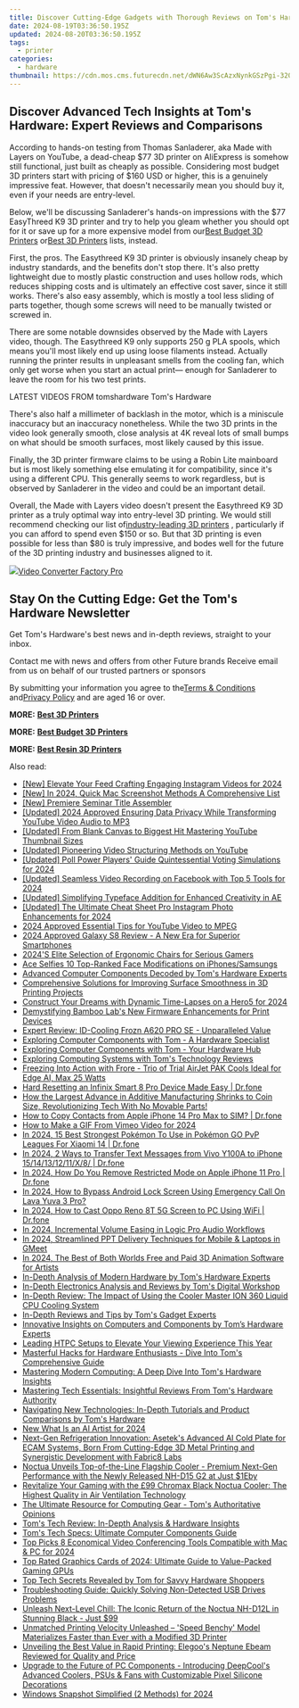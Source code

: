 ```yaml
---
title: Discover Cutting-Edge Gadgets with Thorough Reviews on Tom's Hardware
date: 2024-08-19T03:36:50.195Z
updated: 2024-08-20T03:36:50.195Z
tags:
  - printer
categories:
  - hardware
thumbnail: https://cdn.mos.cms.futurecdn.net/dWN6Aw3ScAzxNynkGSzPgi-320-80.png
---
```


## Discover Advanced Tech Insights at Tom's Hardware: Expert Reviews and Comparisons

According to hands-on testing from Thomas Sanladerer, aka Made with Layers on YouTube, a dead-cheap $77 3D printer on AliExpress is somehow still functional, just built as cheaply as possible. Considering most budget 3D printers start with pricing of $160 USD or higher, this is a genuinely impressive feat. However, that doesn't necessarily mean you should buy it, even if your needs are entry-level.

 Below, we'll be discussing Sanladerer's hands-on impressions with the $77 EasyThreed K9 3D printer and try to help you gleam whether you should opt for it or save up for a more expensive model from our[Best Budget 3D Printers](https://www.tomshardware.com/best-picks/best-budget-3d-printers) or[Best 3D Printers](https://www.tomshardware.com/best-picks/best-3d-printers) lists, instead.

 First, the pros. The Easythreed K9 3D printer is obviously insanely cheap by industry standards, and the benefits don't stop there. It's also pretty lightweight due to mostly plastic construction and uses hollow rods, which reduces shipping costs and is ultimately an effective cost saver, since it still works. There's also easy assembly, which is mostly a tool less sliding of parts together, though some screws will need to be manually twisted or screwed in.

 There are some notable downsides observed by the Made with Layers video, though. The Easythreed K9 only supports 250 g PLA spools, which means you'll most likely end up using loose filaments instead. Actually running the printer results in unpleasant smells from the cooling fan, which only get worse when you start an actual print— enough for Sanladerer to leave the room for his two test prints.

 LATEST VIDEOS FROM tomshardware Tom's Hardware

 There's also half a millimeter of backlash in the motor, which is a miniscule inaccuracy but an inaccuracy nonetheless. While the two 3D prints in the video look generally smooth, close analysis at 4K reveal lots of small bumps on what should be smooth surfaces, most likely caused by this issue.

 Finally, the 3D printer firmware claims to be using a Robin Lite mainboard but is most likely something else emulating it for compatibility, since it's using a different CPU. This generally seems to work regardless, but is observed by Sanladerer in the video and could be an important detail.

 Overall, the Made with Layers video doesn't present the Easythreed K9 3D printer as a truly optimal way into entry-level 3D printing. We would still recommend checking our list of[industry-leading 3D printers](https://www.tomshardware.com/best-picks/best-3d-printers) , particularly if you can afford to spend even $150 or so. But that 3D printing is even possible for less than $80 is truly impressive, and bodes well for the future of the 3D printing industry and businesses aligned to it.

<!-- affiliate ads begin -->
<a href="https://secure.2checkout.com/order/checkout.php?PRODS=4537547&QTY=1&AFFILIATE=108875&CART=1"><img src="https://secure.avangate.com/images/merchant/4b0a0290ad7df100b77e86839989a75e/products/vcfpro.png" border="0">Video Converter Factory Pro</a>
<!-- affiliate ads end -->
## Stay On the Cutting Edge: Get the Tom's Hardware Newsletter

 Get Tom's Hardware's best news and in-depth reviews, straight to your inbox.

 Contact me with news and offers from other Future brands  Receive email from us on behalf of our trusted partners or sponsors

 By submitting your information you agree to the[Terms & Conditions](https://futureplc.com/terms-conditions/) and[Privacy Policy](https://futureplc.com/privacy-policy/) and are aged 16 or over.

**MORE:** [**Best 3D Printers**](https://www.tomshardware.com/best-picks/best-3d-printers)

**MORE:** [**Best Budget 3D Printers**](https://www.tomshardware.com/best-picks/best-budget-3d-printers)

**MORE:** [**Best Resin 3D Printers**](https://www.tomshardware.com/best-picks/best-resin-3d-printers)


<ins class="adsbygoogle"
     style="display:block"
     data-ad-format="autorelaxed"
     data-ad-client="ca-pub-7571918770474297"
     data-ad-slot="1223367746"></ins>



<ins class="adsbygoogle"
     style="display:block"
     data-ad-client="ca-pub-7571918770474297"
     data-ad-slot="8358498916"
     data-ad-format="auto"
     data-full-width-responsive="true"></ins>

<span class="atpl-alsoreadstyle">Also read:</span>
<div><ul>
<li><a href="https://instagram-video-recordings.techidaily.com/new-elevate-your-feed-crafting-engaging-instagram-videos-for-2024/"><u>[New] Elevate Your Feed  Crafting Engaging Instagram Videos for 2024</u></a></li>
<li><a href="https://remote-screen-capture.techidaily.com/new-in-2024-quick-mac-screenshot-methods-a-comprehensive-list/"><u>[New] In 2024, Quick Mac Screenshot Methods  A Comprehensive List</u></a></li>
<li><a href="https://extra-approaches.techidaily.com/new-premiere-seminar-title-assembler/"><u>[New] Premiere Seminar Title Assembler</u></a></li>
<li><a href="https://facebook-video-share.techidaily.com/updated-2024-approved-ensuring-data-privacy-while-transforming-youtube-video-audio-to-mp3/"><u>[Updated] 2024 Approved  Ensuring Data Privacy While Transforming YouTube Video Audio to MP3</u></a></li>
<li><a href="https://facebook-video-share.techidaily.com/updated-from-blank-canvas-to-biggest-hit-mastering-youtube-thumbnail-sizes/"><u>[Updated] From Blank Canvas to Biggest Hit  Mastering YouTube Thumbnail Sizes</u></a></li>
<li><a href="https://facebook-video-share.techidaily.com/updated-pioneering-video-structuring-methods-on-youtube/"><u>[Updated] Pioneering Video Structuring Methods on YouTube</u></a></li>
<li><a href="https://screen-sharing-recording.techidaily.com/updated-poll-power-players-guide-quintessential-voting-simulations-for-2024/"><u>[Updated] Poll Power Players' Guide  Quintessential Voting Simulations for 2024</u></a></li>
<li><a href="https://facebook-video-recording.techidaily.com/updated-seamless-video-recording-on-facebook-with-top-5-tools-for-2024/"><u>[Updated] Seamless Video Recording on Facebook with Top 5 Tools for 2024</u></a></li>
<li><a href="https://vp-tips.techidaily.com/updated-simplifying-typeface-addition-for-enhanced-creativity-in-ae/"><u>[Updated] Simplifying Typeface Addition for Enhanced Creativity in AE</u></a></li>
<li><a href="https://instagram-video-files.techidaily.com/updated-the-ultimate-cheat-sheet-pro-instagram-photo-enhancements-for-2024/"><u>[Updated] The Ultimate Cheat Sheet  Pro Instagram Photo Enhancements for 2024</u></a></li>
<li><a href="https://fox-access.techidaily.com/2024-approved-essential-tips-for-youtube-video-to-mpeg/"><u>2024 Approved  Essential Tips for YouTube Video to MPEG</u></a></li>
<li><a href="https://some-techniques.techidaily.com/2024-approved-galaxy-s8-review-a-new-era-for-superior-smartphones/"><u>2024 Approved  Galaxy S8 Review - A New Era for Superior Smartphones</u></a></li>
<li><a href="https://hardware-tips.techidaily.com/2024s-elite-selection-of-ergonomic-chairs-for-serious-gamers/"><u>2024'S Elite Selection of Ergonomic Chairs for Serious Gamers</u></a></li>
<li><a href="https://extra-hints.techidaily.com/ace-selfies-10-top-ranked-face-modifications-on-iphonessamsungs/"><u>Ace Selfies  10 Top-Ranked Face Modifications on iPhones/Samsungs</u></a></li>
<li><a href="https://hardware-tips.techidaily.com/advanced-computer-components-decoded-by-toms-hardware-experts/"><u>Advanced Computer Components Decoded by Tom's Hardware Experts</u></a></li>
<li><a href="https://hardware-tips.techidaily.com/comprehensive-solutions-for-improving-surface-smoothness-in-3d-printing-projects/"><u>Comprehensive Solutions for Improving Surface Smoothness in 3D Printing Projects</u></a></li>
<li><a href="https://extra-resources.techidaily.com/construct-your-dreams-with-dynamic-time-lapses-on-a-hero5-for-2024/"><u>Construct Your Dreams with Dynamic Time-Lapses on a Hero5 for 2024</u></a></li>
<li><a href="https://hardware-tips.techidaily.com/demystifying-bamboo-labs-new-firmware-enhancements-for-print-devices/"><u>Demystifying Bamboo Lab's New Firmware Enhancements for Print Devices</u></a></li>
<li><a href="https://hardware-tips.techidaily.com/expert-review-id-cooling-frozn-a620-pro-se-unparalleled-value/"><u>Expert Review: ID-Cooling Frozn A620 PRO SE - Unparalleled Value</u></a></li>
<li><a href="https://hardware-tips.techidaily.com/exploring-computer-components-with-tom-a-hardware-specialist/"><u>Exploring Computer Components with Tom - A Hardware Specialist</u></a></li>
<li><a href="https://hardware-tips.techidaily.com/exploring-computer-components-with-tom-your-hardware-hub/"><u>Exploring Computer Components with Tom - Your Hardware Hub</u></a></li>
<li><a href="https://hardware-tips.techidaily.com/exploring-computing-systems-with-toms-technology-reviews/"><u>Exploring Computing Systems with Tom's Technology Reviews</u></a></li>
<li><a href="https://hardware-tips.techidaily.com/freezing-into-action-with-frore-trio-of-trial-airjet-pak-cools-ideal-for-edge-ai-max-25-watts/"><u>Freezing Into Action with Frore - Trio of Trial AirJet PAK Cools Ideal for Edge AI, Max 25 Watts</u></a></li>
<li><a href="https://techidaily.com/hard-resetting-an-infinix-smart-8-pro-device-made-easy-drfone-by-drfone-reset-android-reset-android/"><u>Hard Resetting an Infinix Smart 8 Pro Device Made Easy | Dr.fone</u></a></li>
<li><a href="https://hardware-tips.techidaily.com/1723125187744-how-the-largest-advance-in-additive-manufacturing-shrinks-to-coin-size-revolutionizing-tech-with-no-movable-parts/"><u>How the Largest Advance in Additive Manufacturing Shrinks to Coin Size, Revolutionizing Tech With No Movable Parts!</u></a></li>
<li><a href="https://iphone-transfer.techidaily.com/how-to-copy-contacts-from-apple-iphone-14-pro-max-to-sim-drfone-by-drfone-transfer-from-ios/"><u>How to Copy Contacts from Apple iPhone 14 Pro Max to SIM? | Dr.fone</u></a></li>
<li><a href="https://vimeo-videos.techidaily.com/how-to-make-a-gif-from-vimeo-video-for-2024/"><u>How to Make a GIF From Vimeo Video for 2024</u></a></li>
<li><a href="https://android-pokemon-go.techidaily.com/in-2024-15-best-strongest-pokemon-to-use-in-pokemon-go-pvp-leagues-for-xiaomi-14-drfone-by-drfone-virtual-android/"><u>In 2024, 15 Best Strongest Pokémon To Use in Pokémon GO PvP Leagues For Xiaomi 14 | Dr.fone</u></a></li>
<li><a href="https://android-transfer.techidaily.com/in-2024-2-ways-to-transfer-text-messages-from-vivo-y100a-to-iphone-1514131211x8-drfone-by-drfone-transfer-from-android-transfer-from-android/"><u>In 2024, 2 Ways to Transfer Text Messages from Vivo Y100A to iPhone 15/14/13/12/11/X/8/ | Dr.fone</u></a></li>
<li><a href="https://iphone-unlock.techidaily.com/in-2024-how-do-you-remove-restricted-mode-on-apple-iphone-11-pro-drfone-by-drfone-ios/"><u>In 2024, How Do You Remove Restricted Mode on Apple iPhone 11 Pro | Dr.fone</u></a></li>
<li><a href="https://android-unlock.techidaily.com/in-2024-how-to-bypass-android-lock-screen-using-emergency-call-on-lava-yuva-3-pro-by-drfone-android/"><u>In 2024, How to Bypass Android Lock Screen Using Emergency Call On Lava Yuva 3 Pro?</u></a></li>
<li><a href="https://screen-mirror.techidaily.com/in-2024-how-to-cast-oppo-reno-8t-5g-screen-to-pc-using-wifi-drfone-by-drfone-android/"><u>In 2024, How to Cast Oppo Reno 8T 5G Screen to PC Using WiFi | Dr.fone</u></a></li>
<li><a href="https://some-techniques.techidaily.com/in-2024-incremental-volume-easing-in-logic-pro-audio-workflows/"><u>In 2024, Incremental Volume Easing in Logic Pro Audio Workflows</u></a></li>
<li><a href="https://remote-screen-capture.techidaily.com/in-2024-streamlined-ppt-delivery-techniques-for-mobile-and-laptops-in-gmeet/"><u>In 2024, Streamlined PPT Delivery Techniques for Mobile & Laptops in GMeet</u></a></li>
<li><a href="https://smart-video-creator.techidaily.com/in-2024-the-best-of-both-worlds-free-and-paid-3d-animation-software-for-artists/"><u>In 2024, The Best of Both Worlds Free and Paid 3D Animation Software for Artists</u></a></li>
<li><a href="https://hardware-tips.techidaily.com/in-depth-analysis-of-modern-hardware-by-toms-hardware-experts/"><u>In-Depth Analysis of Modern Hardware by Tom's Hardware Experts</u></a></li>
<li><a href="https://hardware-tips.techidaily.com/in-depth-electronics-analysis-and-reviews-by-toms-digital-workshop/"><u>In-Depth Electronics Analysis and Reviews by Tom's Digital Workshop</u></a></li>
<li><a href="https://hardware-tips.techidaily.com/in-depth-review-the-impact-of-using-the-cooler-master-ion-360-liquid-cpu-cooling-system/"><u>In-Depth Review: The Impact of Using the Cooler Master ION 360 Liquid CPU Cooling System</u></a></li>
<li><a href="https://hardware-tips.techidaily.com/in-depth-reviews-and-tips-by-toms-gadget-experts/"><u>In-Depth Reviews and Tips by Tom's Gadget Experts</u></a></li>
<li><a href="https://hardware-tips.techidaily.com/innovative-insights-on-computers-and-components-by-toms-hardware-experts/"><u>Innovative Insights on Computers and Components by Tom’s Hardware Experts</u></a></li>
<li><a href="https://buynow-marvelous.techidaily.com/leading-htpc-setups-to-elevate-your-viewing-experience-this-year/"><u>Leading HTPC Setups to Elevate Your Viewing Experience This Year</u></a></li>
<li><a href="https://hardware-tips.techidaily.com/masterful-hacks-for-hardware-enthusiasts-dive-into-toms-comprehensive-guide/"><u>Masterful Hacks for Hardware Enthusiasts - Dive Into Tom's Comprehensive Guide</u></a></li>
<li><a href="https://hardware-tips.techidaily.com/mastering-modern-computing-a-deep-dive-into-toms-hardware-insights/"><u>Mastering Modern Computing: A Deep Dive Into Tom's Hardware Insights</u></a></li>
<li><a href="https://hardware-tips.techidaily.com/mastering-tech-essentials-insightful-reviews-from-toms-hardware-authority/"><u>Mastering Tech Essentials: Insightful Reviews From Tom's Hardware Authority</u></a></li>
<li><a href="https://hardware-tips.techidaily.com/navigating-new-technologies-in-depth-tutorials-and-product-comparisons-by-toms-hardware/"><u>Navigating New Technologies: In-Depth Tutorials and Product Comparisons by Tom's Hardware</u></a></li>
<li><a href="https://ai-topics.techidaily.com/new-what-is-an-ai-artist-for-2024/"><u>New What Is an AI Artist for 2024</u></a></li>
<li><a href="https://hardware-tips.techidaily.com/next-gen-refrigeration-innovation-aseteks-advanced-ai-cold-plate-for-ecam-systems-born-from-cutting-edge-3d-metal-printing-and-synergistic-development-with-16/"><u>Next-Gen Refrigeration Innovation: Asetek's Advanced AI Cold Plate for ECAM Systems, Born From Cutting-Edge 3D Metal Printing and Synergistic Development with Fabric8 Labs</u></a></li>
<li><a href="https://hardware-tips.techidaily.com/noctua-unveils-top-of-the-line-flagship-cooler-premium-next-gen-performance-with-the-newly-released-nh-d15-g2-at-just-1eby/"><u>Noctua Unveils Top-of-the-Line Flagship Cooler - Premium Next-Gen Performance with the Newly Released NH-D15 G2 at Just $1Eby</u></a></li>
<li><a href="https://hardware-tips.techidaily.com/revitalize-your-gaming-with-the-99-chromax-black-noctua-cooler-the-highest-quality-in-air-ventilation-technology/"><u>Revitalize Your Gaming with the £99 Chromax Black Noctua Cooler: The Highest Quality in Air Ventilation Technology</u></a></li>
<li><a href="https://hardware-tips.techidaily.com/the-ultimate-resource-for-computing-gear-toms-authoritative-opinions/"><u>The Ultimate Resource for Computing Gear - Tom's Authoritative Opinions</u></a></li>
<li><a href="https://hardware-tips.techidaily.com/toms-tech-review-in-depth-analysis-and-hardware-insights/"><u>Tom's Tech Review: In-Depth Analysis & Hardware Insights</u></a></li>
<li><a href="https://hardware-tips.techidaily.com/toms-tech-specs-ultimate-computer-components-guide/"><u>Tom's Tech Specs: Ultimate Computer Components Guide</u></a></li>
<li><a href="https://video-screen-grab.techidaily.com/top-picks-8-economical-video-conferencing-tools-compatible-with-mac-and-pc-for-2024/"><u>Top Picks  8 Economical Video Conferencing Tools Compatible with Mac & PC for 2024</u></a></li>
<li><a href="https://hardware-tips.techidaily.com/top-rated-graphics-cards-of-2024-ultimate-guide-to-value-packed-gaming-gpus/"><u>Top Rated Graphics Cards of 2024: Ultimate Guide to Value-Packed Gaming GPUs</u></a></li>
<li><a href="https://hardware-tips.techidaily.com/top-tech-secrets-revealed-by-tom-for-savvy-hardware-shoppers/"><u>Top Tech Secrets Revealed by Tom for Savvy Hardware Shoppers</u></a></li>
<li><a href="https://common-error.techidaily.com/troubleshooting-guide-quickly-solving-non-detected-usb-drives-problems/"><u>Troubleshooting Guide: Quickly Solving Non-Detected USB Drives Problems</u></a></li>
<li><a href="https://hardware-tips.techidaily.com/unleash-next-level-chill-the-iconic-return-of-the-noctua-nh-d12l-in-stunning-black-just-99/"><u>Unleash Next-Level Chill: The Iconic Return of the Noctua NH-D12L in Stunning Black - Just $99</u></a></li>
<li><a href="https://hardware-tips.techidaily.com/unmatched-printing-velocity-unleashed-speed-benchy-model-materializes-faster-than-ever-with-a-modified-3d-printer/"><u>Unmatched Printing Velocity Unleashed – 'Speed Benchy' Model Materializes Faster than Ever with a Modified 3D Printer</u></a></li>
<li><a href="https://hardware-tips.techidaily.com/unveiling-the-best-value-in-rapid-printing-elegoos-neptune-ebeam-reviewed-for-quality-and-price/"><u>Unveiling the Best Value in Rapid Printing: Elegoo's Neptune Ebeam Reviewed for Quality and Price</u></a></li>
<li><a href="https://hardware-tips.techidaily.com/upgrade-to-the-future-of-pc-components-introducing-deepcools-advanced-coolers-psus-and-fans-with-customizable-pixel-silicone-decorations/"><u>Upgrade to the Future of PC Components - Introducing DeepCool's Advanced Coolers, PSUs & Fans with Customizable Pixel Silicone Decorations</u></a></li>
<li><a href="https://digital-screen-recording.techidaily.com/windows-snapshot-simplified-2-methods-for-2024/"><u>Windows Snapshot Simplified (2 Methods) for 2024</u></a></li>
</ul></div>
